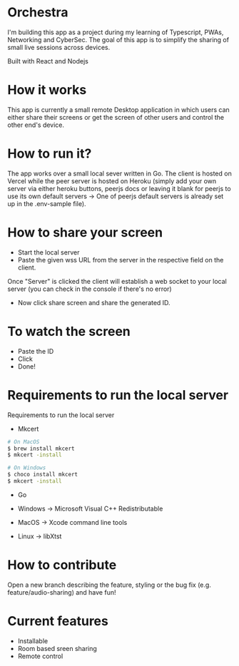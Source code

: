 # Orchestra

I'm building this app as a project during my learning of Typescript, PWAs, Networking and CyberSec.
The goal of this app is to simplify the sharing of small live sessions across devices.

Built with React and Nodejs

# How it works

This app is currently a small remote Desktop application in which users can either share their screens or get the screen of other users and control the other end's device.

# How to run it?

The app works over a small local sever written in Go.
The client is hosted on Vercel while the peer server is hosted on Heroku (simply add your own server via either heroku buttons, peerjs docs or leaving it blank for peerjs to use its own default servers -> One of peerjs default servers is already set up in the .env-sample file).

<h1>How to share your screen</h1>

- Start the local server
- Paste the given wss URL from the server in the respective field on the client.

Once "Server" is clicked the client will establish a web socket to your local server
(you can check in the console if there's no error)

- Now click share screen and share the generated ID.

<h1>To watch the screen</h1>

- Paste the ID
- Click
- Done!

# Requirements to run the local server

Requirements to run the local server

- Mkcert

```bash
# On MacOS
$ brew install mkcert
$ mkcert -install

# On Windows
$ choco install mkcert
$ mkcert -install
```

- Go

- Windows -> Microsoft Visual C++ Redistributable
- MacOS -> Xcode command line tools
- Linux -> libXtst

# How to contribute

Open a new branch describing the feature, styling or the bug fix (e.g. feature/audio-sharing) and have fun!

# Current features

- Installable
- Room based sreen sharing
- Remote control
